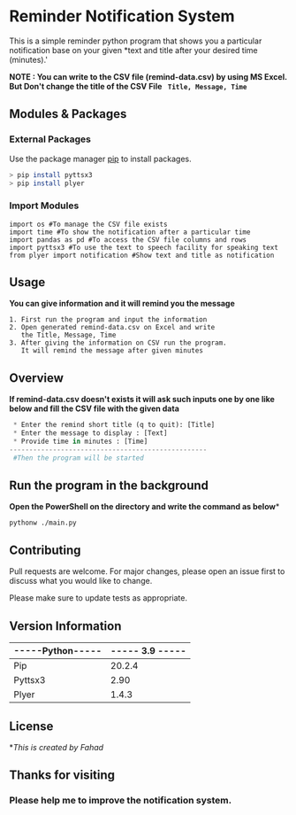 # Reminder Notification System
This is a simple reminder python program that shows you a particular notification base on your given *text and title after your desired time (minutes).'

**NOTE : You can write to the CSV file (remind-data.csv)  by using MS Excel. But Don't change the title of the CSV File ``` Title, Message, Time```**

## Modules & Packages
### External Packages
Use the package manager [pip](https://pip.pypa.io/en/stable/) to install packages.

```bash
> pip install pyttsx3 
> pip install plyer
```
### Import Modules
```
import os #To manage the CSV file exists
import time #To show the notification after a particular time 
import pandas as pd #To access the CSV file columns and rows
import pyttsx3 #To use the text to speech facility for speaking text
from plyer import notification #Show text and title as notification
```
## Usage
**You can give information and it will remind you the message**

```
1. First run the program and input the information
2. Open generated remind-data.csv on Excel and write 
   the Title, Message, Time
3. After giving the information on CSV run the program.
   It will remind the message after given minutes
```

## Overview
**If remind-data.csv doesn't exists it will ask such inputs one by one like below and fill the CSV file with the given data**
```python
 * Enter the remind short title (q to quit): [Title]
 * Enter the message to display : [Text]
 * Provide time in minutes : [Time]
--------------------------------------------------
 #Then the program will be started
```
## Run the program in the background
**Open the PowerShell on the directory and write the command as below***
```
pythonw ./main.py
```
## Contributing
Pull requests are welcome. For major changes, please open an issue first to discuss what you would like to change.

Please make sure to update tests as appropriate.

## Version Information
| -----Python-----|----- 3.9 -----|
|---------	|--------	|
| Pip     	| 20.2.4 	|
| Pyttsx3 	| 2.90   	|
| Plyer   	| 1.4.3  	|

## License
**This is created by Fahad*
## Thanks for visiting
### Please help me to improve the notification system.
